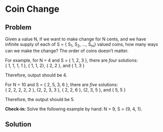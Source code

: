 # Coin Change 

## Problem

Given a value N, if we want to make change for N cents, and we have infinite supply of each of S = { S<sub>1</sub>, S<sub>2</sub>, ..., S<sub>m</sub>} valued coins, how many ways can we make the change? The order of coins doesn’t matter.</br>

For example, for N = 4 and S = { 1, 2, 3 }, there are *four* solutions:</br> 
{ 1, 1, 1, 1 }, { 1, 1, 2}, { 2, 2 }, and { 1, 3 }</br> 

Therefore, output should be 4. 


For N = 10 and S = { 2, 5, 3, 6 }, there are *five* solutions:</br> 
{ 2, 2, 2, 2, 2 }, {2, 2, 3, 3 }, { 2, 2, 6 }, {2, 3, 5 }, and { 5, 5 }</br>

Therefore, the output should be 5. 

**Check-in:** Solve the following example by hand: N = 9, S = {9, 4, 1}.</br>


## Solution
